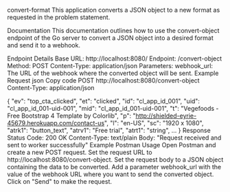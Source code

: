 convert-format
This application converts a JSON object to a new format as requested in the problem statement.

Documentation
This documentation outlines how to use the convert-object endpoint of the Go server to convert a JSON object into a desired format and send it to a webhook.

Endpoint Details
Base URL: http://localhost:8080/
Endpoint: /convert-object
Method: POST
Content-Type: application/json
Parameters:
webhook_url: The URL of the webhook where the converted object will be sent.
Example Request
json
Copy code
POST http://localhost:8080/convert-object
Content-Type: application/json

{
  "ev": "top_cta_clicked",
  "et": "clicked",
  "id": "cl_app_id_001",
  "uid": "cl_app_id_001-uid-001",
  "mid": "cl_app_id_001-uid-001",
  "t": "Vegefoods - Free Bootstrap 4 Template by Colorlib",
  "p": "http://shielded-eyrie-45679.herokuapp.com/contact-us",
  "l": "en-US",
  "sc": "1920 x 1080",
  "atrk1": "button_text",
  "atrv1": "Free trial",
  "atrt1": "string",
  ...
}
Response
Status Code: 200 OK
Content-Type: text/plain
Body: "Request received and sent to worker successfully"
Example Postman Usage
Open Postman and create a new POST request.
Set the request URL to http://localhost:8080/convert-object.
Set the request body to a JSON object containing the data to be converted.
Add a parameter webhook_url with the value of the webhook URL where you want to send the converted object.
Click on "Send" to make the request.
